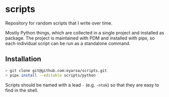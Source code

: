 # scripts

Repository for random scripts that I write over time.

Mostly Python things, which are collected in a single project and installed as package.
The project is maintained with PDM and installed with pipx, so each individual script
can be run as a standalone command.

## Installation

```bash
> git clone git@github.com:oyarsa/scripts.git
> pipx install --editable scripts/python
```

Scripts should be named with a lead `-` (e.g. `-ntok`) so that they are easy to find in
the shell.

